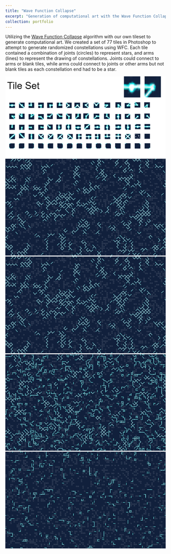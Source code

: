 ```yaml
---
title: "Wave Function Collapse"
excerpt: "Generation of computational art with the Wave Function Collapse algorithm through the Python port.<br><br><img src='/images/wfc.png'>"
collection: portfolio
---
```


Utilizing the [Wave Function Collapse](https://github.com/mxgmn/WaveFunctionCollapse) algorithm with our own tileset to generate computational art. We created a set of 77 tiles in Photoshop to attempt to generate randomized constellations using WFC. Each tile contained a combination of joints (circles) to represent stars, and arms (lines) to represent the drawing of constellations. Joints could connect to arms or blank tiles, while arms could connect to joints or other arms but not blank tiles as each constellation end had to be a star.

<img src='/images/wfc2.png'>

<img src='/images/wfc.png'>

<img src='/images/wfc3.png'>

<img src='/images/wfc4.png'>

<img src='/images/wfc5.png'>
